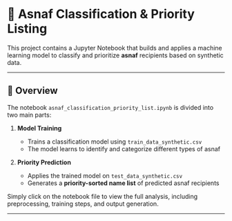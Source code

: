 # 🕌 Asnaf Classification & Priority Listing

This project contains a Jupyter Notebook that builds and applies a machine learning model to classify and prioritize **asnaf** recipients based on synthetic data.

---

## 📘 Overview

The notebook `asnaf_classification_priority_list.ipynb` is divided into two main parts:

1. **Model Training**  
   - Trains a classification model using `train_data_synthetic.csv`
   - The model learns to identify and categorize different types of asnaf

2. **Priority Prediction**  
   - Applies the trained model on `test_data_synthetic.csv`
   - Generates a **priority-sorted name list** of predicted asnaf recipients

Simply click on the notebook file to view the full analysis, including preprocessing, training steps, and output generation.

---


